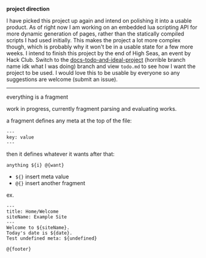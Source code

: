 **project direction**

I have picked this project up again and intend on polishing it into a usable product. As of right now I am working on an embedded lua scripting API for more dynamic generation of pages, rather than the statically compiled scripts I had used initially. This makes the project a lot more complex though, which is probably why it won't be in a usable state for a few more weeks. I intend to finish this project by the end of High Seas, an event by Hack Club. Switch to the [docs-todo-and-ideal-project](https://github.com/BlueFalconHD/fragments/tree/docs-todo-and-ideal-project) (horrible branch name idk what I was doing) branch and view `todo.md` to see how I want the project to be used. I would love this to be usable by everyone so any suggestions are welcome (submit an issue).

---

everything is a fragment

work in progress, currently fragment parsing and evaluating works.

a fragment defines any meta at the top of the file:

```
---
key: value
---
```

then it defines whatever it wants after that:

```
anything ${i} @{want}
```

- `${}` insert meta value
- `@{}` insert another fragment


ex.


```
---
title: Home/Welcome
siteName: Example Site
---
Welcome to ${siteName}.
Today's date is ${date}.
Test undefined meta: ${undefined}

@{footer}
```
